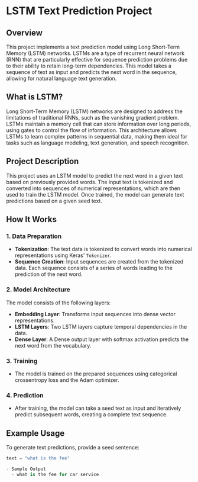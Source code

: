 # LSTM Text Prediction Project

## Overview
This project implements a text prediction model using Long Short-Term Memory (LSTM) networks. LSTMs are a type of recurrent neural network (RNN) that are particularly effective for sequence prediction problems due to their ability to retain long-term dependencies. This model takes a sequence of text as input and predicts the next word in the sequence, allowing for natural language text generation.

## What is LSTM?
Long Short-Term Memory (LSTM) networks are designed to address the limitations of traditional RNNs, such as the vanishing gradient problem. LSTMs maintain a memory cell that can store information over long periods, using gates to control the flow of information. This architecture allows LSTMs to learn complex patterns in sequential data, making them ideal for tasks such as language modeling, text generation, and speech recognition.

## Project Description
This project uses an LSTM model to predict the next word in a given text based on previously provided words. The input text is tokenized and converted into sequences of numerical representations, which are then used to train the LSTM model. Once trained, the model can generate text predictions based on a given seed text.

## How It Works

### 1. Data Preparation
- **Tokenization**: The text data is tokenized to convert words into numerical representations using Keras' `Tokenizer`.
- **Sequence Creation**: Input sequences are created from the tokenized data. Each sequence consists of a series of words leading to the prediction of the next word.

### 2. Model Architecture
The model consists of the following layers:
- **Embedding Layer**: Transforms input sequences into dense vector representations.
- **LSTM Layers**: Two LSTM layers capture temporal dependencies in the data.
- **Dense Layer**: A Dense output layer with softmax activation predicts the next word from the vocabulary.

### 3. Training
- The model is trained on the prepared sequences using categorical crossentropy loss and the Adam optimizer.

### 4. Prediction
- After training, the model can take a seed text as input and iteratively predict subsequent words, creating a complete text sequence.

## Example Usage
To generate text predictions, provide a seed sentence:

```python
text = "what is the fee"

- Sample Output
  - what is the fee for car service
